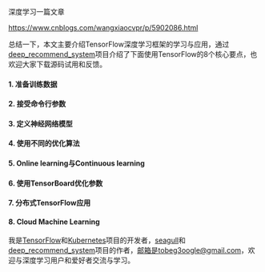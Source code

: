 



深度学习一篇文章



https://www.cnblogs.com/wangxiaocvpr/p/5902086.html





总结一下，本文主要介绍TensorFlow深度学习框架的学习与应用，通过[deep\_recommend\_system](https://github.com/tobegit3hub/deep_recommend_system)项目介绍了下面使用TensorFlow的8个核心要点，也欢迎大家下载源码试用和反馈。

#### 1\. 准备训练数据

#### 2\. 接受命令行参数

#### 3\. 定义神经网络模型

#### 4\. 使用不同的优化算法

#### 5\. Online learning与Continuous learning

#### 6\. 使用TensorBoard优化参数

#### 7\. 分布式TensorFlow应用

#### 8\. Cloud Machine Learning

我是[TensorFlow](https://github.com/tensorflow/tensorflow)和[Kubernetes](https://github.com/kubernetes/kubernetes)项目的开发者，[seagull](https://github.com/tobegit3hub/seagull)和[deep\_recommend\_system](https://github.com/tobegit3hub/deep_recommend_system)项目的作者，邮箱是tobeg3oogle@gmail.com，欢迎与深度学习用户和爱好者交流与学习。























































































